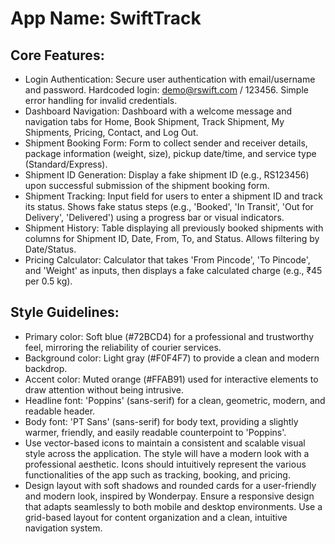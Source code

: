 # **App Name**: SwiftTrack

## Core Features:

- Login Authentication: Secure user authentication with email/username and password. Hardcoded login: demo@rswift.com / 123456. Simple error handling for invalid credentials.
- Dashboard Navigation: Dashboard with a welcome message and navigation tabs for Home, Book Shipment, Track Shipment, My Shipments, Pricing, Contact, and Log Out.
- Shipment Booking Form: Form to collect sender and receiver details, package information (weight, size), pickup date/time, and service type (Standard/Express).
- Shipment ID Generation: Display a fake shipment ID (e.g., RS123456) upon successful submission of the shipment booking form.
- Shipment Tracking: Input field for users to enter a shipment ID and track its status. Shows fake status steps (e.g., 'Booked', 'In Transit', 'Out for Delivery', 'Delivered') using a progress bar or visual indicators.
- Shipment History: Table displaying all previously booked shipments with columns for Shipment ID, Date, From, To, and Status. Allows filtering by Date/Status.
- Pricing Calculator: Calculator that takes 'From Pincode', 'To Pincode', and 'Weight' as inputs, then displays a fake calculated charge (e.g., ₹45 per 0.5 kg).

## Style Guidelines:

- Primary color: Soft blue (#72BCD4) for a professional and trustworthy feel, mirroring the reliability of courier services.
- Background color: Light gray (#F0F4F7) to provide a clean and modern backdrop.
- Accent color: Muted orange (#FFAB91) used for interactive elements to draw attention without being intrusive.
- Headline font: 'Poppins' (sans-serif) for a clean, geometric, modern, and readable header.
- Body font: 'PT Sans' (sans-serif) for body text, providing a slightly warmer, friendly, and easily readable counterpoint to 'Poppins'.
- Use vector-based icons to maintain a consistent and scalable visual style across the application. The style will have a modern look with a professional aesthetic. Icons should intuitively represent the various functionalities of the app such as tracking, booking, and pricing.
- Design layout with soft shadows and rounded cards for a user-friendly and modern look, inspired by Wonderpay. Ensure a responsive design that adapts seamlessly to both mobile and desktop environments. Use a grid-based layout for content organization and a clean, intuitive navigation system.